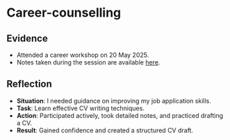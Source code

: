 # Career-counselling

## Evidence
- Attended a career workshop on 20 May 2025.
- Notes taken during the session are available [here](link-to-notes-if-applicable).

## Reflection 
- **Situation**: I needed guidance on improving my job application skills.
- **Task**: Learn effective CV writing techniques.
- **Action**: Participated actively, took detailed notes, and practiced drafting a CV.
- **Result**: Gained confidence and created a structured CV draft.

